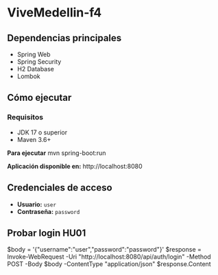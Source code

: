 # ViveMedellin-f4


## Dependencias principales
- Spring Web
- Spring Security
- H2 Database
- Lombok


##  Cómo ejecutar

### Requisitos
- JDK 17 o superior
- Maven 3.6+


**Para ejecutar**
mvn spring-boot:run


**Aplicación disponible en:** http://localhost:8080

##  Credenciales de acceso
- **Usuario:** `user`
- **Contraseña:** `password`

## Probar login HU01

$body = '{"username":"user","password":"password"}'
$response = Invoke-WebRequest -Uri "http://localhost:8080/api/auth/login" -Method POST -Body $body -ContentType "application/json"
$response.Content





